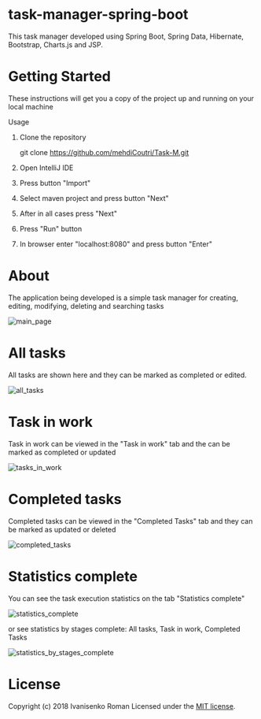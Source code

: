 # task-manager-spring-boot
This task manager developed using Spring Boot, Spring Data, Hibernate, Bootstrap, Charts.js and JSP.

# Getting Started
These instructions will get you a copy of the project up and running on your local machine

Usage
1. Clone the repository

   git clone https://github.com/mehdiCoutri/Task-M.git

2. Open IntelliJ IDE 

3. Press button "Import"

4. Select maven project and press button "Next"

5. After in all cases press "Next"

6. Press "Run" button 

7. In browser enter "localhost:8080" and press button "Enter"

# About

The application being developed is a simple task manager for creating, editing, modifying, deleting and searching tasks

![main_page](https://raw.githubusercontent.com/username/repo/main/media/home.PNG)


# All tasks

All tasks are shown here and they can be marked as completed or edited.

![all_tasks](https://user-images.githubusercontent.com/12431839/48678535-ac68bd80-eb95-11e8-93f7-0226f54ba350.png)


# Task in work

Task in work can be viewed in the "Task in work" tab and the can be marked as completed or updated

![tasks_in_work](https://user-images.githubusercontent.com/12431839/48678586-53e5f000-eb96-11e8-94b2-376a0dcabaa5.png)


# Completed tasks

Completed tasks can be viewed in the "Completed Tasks" tab and they can be marked as updated or deleted

![completed_tasks](https://user-images.githubusercontent.com/12431839/48678475-f4d3ab80-eb94-11e8-9f7d-7e9475162c1a.png)


# Statistics complete

You can see the task execution statistics on the tab "Statistics complete"

![statistics_complete](https://user-images.githubusercontent.com/12431839/48678476-f8673280-eb94-11e8-86ec-ac6e49c9942d.png)

or see statistics by stages complete: All tasks, Task in work, Completed Tasks

![statistics_by_stages_complete](https://user-images.githubusercontent.com/12431839/48678477-fbfab980-eb94-11e8-84a3-9d1fae4f7e58.png)


# License

Copyright (c) 2018 Ivanisenko Roman Licensed under the [MIT license](LICENSE).
